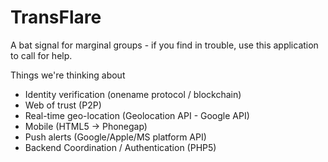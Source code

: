 # TransFlare

A bat signal for marginal groups - if you find in trouble, use this application to call for help.

Things we're thinking about

- Identity verification (onename protocol / blockchain)
- Web of trust (P2P)
- Real-time geo-location (Geolocation API - Google API)
- Mobile (HTML5 -> Phonegap)
- Push alerts (Google/Apple/MS platform API)
- Backend Coordination / Authentication (PHP5)
